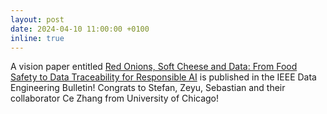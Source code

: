 ```yaml
---
layout: post
date: 2024-04-10 11:00:00 +0100
inline: true
---
```


A vision paper entitled [Red Onions, Soft Cheese and Data: From Food Safety to Data Traceability for Responsible AI](http://sites.computer.org/debull/A24mar/p63.pdf)
is published in the IEEE Data Engineering Bulletin! Congrats to Stefan, Zeyu, Sebastian and their collaborator Ce Zhang from University of Chicago!